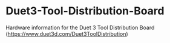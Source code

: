 # Duet3-Tool-Distribution-Board
Hardware information for the Duet 3 Tool Distribution Board (https://www.duet3d.com/Duet3ToolDistribution)
